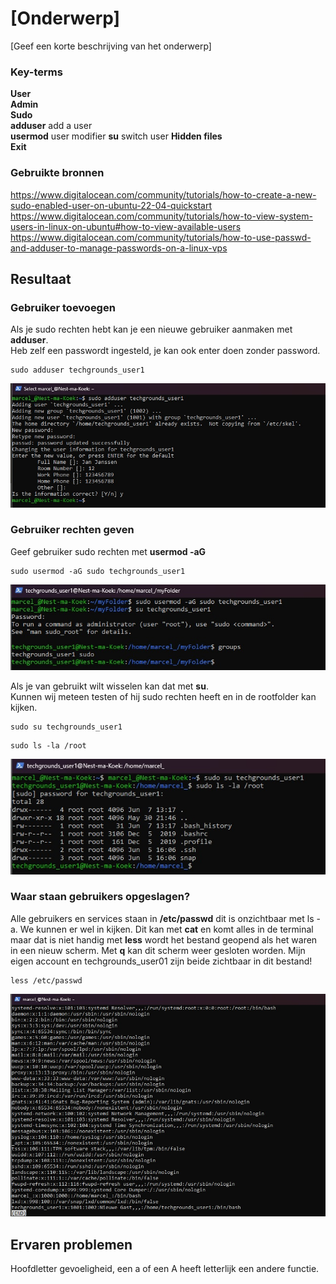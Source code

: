 # [Onderwerp]
[Geef een korte beschrijving van het onderwerp]

### Key-terms   
**User**    
**Admin**   
**Sudo**    
**adduser** add a user  
**usermod** user modifier
**su** switch user
**Hidden files**    
**Exit**


### Gebruikte bronnen
https://www.digitalocean.com/community/tutorials/how-to-create-a-new-sudo-enabled-user-on-ubuntu-22-04-quickstart   https://www.digitalocean.com/community/tutorials/how-to-view-system-users-in-linux-on-ubuntu#how-to-view-available-users    
https://www.digitalocean.com/community/tutorials/how-to-use-passwd-and-adduser-to-manage-passwords-on-a-linux-vps   


## Resultaat
### Gebruiker toevoegen
Als je sudo rechten hebt kan je een nieuwe gebruiker aanmaken met **adduser**.  
Heb zelf een passwordt ingesteld, je kan ook enter doen zonder password.    
```
sudo adduser techgrounds_user1
```
![Screenshot add new user](../00_includes/LNX-04/Linux-add-new-user.jpg)

### Gebruiker rechten geven
Geef gebruiker sudo rechten met **usermod -aG**     
```
sudo usermod -aG sudo techgrounds_user1
```
![Screenshot](../00_includes/LNX-04/Linux-give-sudo-rights.jpg)

Als je van gebruikt wilt wisselen kan dat met **su**.   
Kunnen wij meteen testen of hij sudo rechten heeft en in de rootfolder kan kijken. 
```
sudo su techgrounds_user1
``` 
```
sudo ls -la /root
```
![Screenshot login other user](../00_includes/LNX-04/Linux-login-other-user.jpg)

### Waar staan gebruikers opgeslagen?
Alle gebruikers en services staan in **/etc/passwd** dit is onzichtbaar met ls -a. We kunnen er wel in kijken. Dit kan met **cat** en komt alles in de terminal maar dat is niet handig met **less** wordt het bestand geopend als het waren in een nieuw scherm. Met  **q** kan dit scherm weer gesloten worden. Mijn eigen account en techgrounds_user01 zijn beide zichtbaar in dit bestand!
```
less /etc/passwd
```
![Screenshot all users](../00_includes/LNX-04/Linux-all-users.jpg)


## Ervaren problemen
Hoofdletter gevoeligheid, een a of een A heeft letterlijk een andere functie. 
